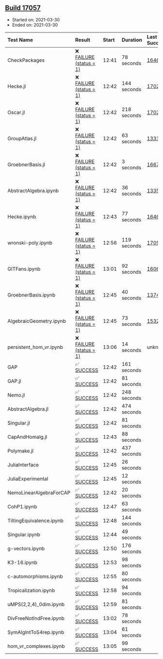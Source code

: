 ## [Build 17057](https://oscarci.mathematik.uni-kl.de/job/oscar/17057/)

* Started on: 2021-03-30
* Ended on: 2021-03-30

| Test Name    | Result | Start | Duration | Last Success | First Failure |
|:-------------|:-------|:------|:---------|:-------------|:--------------|
| CheckPackages | ❌ [FAILURE (status = 1)](https://oscarci.mathematik.uni-kl.de/job/oscar/17057/artifact/logs/build-17057/CheckPackages.log) | 12:41 | 78 seconds | [16463](https://oscarci.mathematik.uni-kl.de/job/oscar/16463/) | [16464](https://oscarci.mathematik.uni-kl.de/job/oscar/16464/) |
| Hecke.jl | ❌ [FAILURE (status = 1)](https://oscarci.mathematik.uni-kl.de/job/oscar/17057/artifact/logs/build-17057/Hecke.jl.log) | 12:42 | 144 seconds | [17022](https://oscarci.mathematik.uni-kl.de/job/oscar/17022/) | [17023](https://oscarci.mathematik.uni-kl.de/job/oscar/17023/) |
| Oscar.jl | ❌ [FAILURE (status = 1)](https://oscarci.mathematik.uni-kl.de/job/oscar/17057/artifact/logs/build-17057/Oscar.jl.log) | 12:42 | 218 seconds | [17022](https://oscarci.mathematik.uni-kl.de/job/oscar/17022/) | [17023](https://oscarci.mathematik.uni-kl.de/job/oscar/17023/) |
| GroupAtlas.jl | ❌ [FAILURE (status = 1)](https://oscarci.mathematik.uni-kl.de/job/oscar/17057/artifact/logs/build-17057/GroupAtlas.jl.log) | 12:42 | 63 seconds | [13311](https://oscarci.mathematik.uni-kl.de/job/oscar/13311/) | [13312](https://oscarci.mathematik.uni-kl.de/job/oscar/13312/) |
| GroebnerBasis.jl | ❌ [FAILURE (status = 1)](https://oscarci.mathematik.uni-kl.de/job/oscar/17057/artifact/logs/build-17057/GroebnerBasis.jl.log) | 12:42 | 3 seconds | [16676](https://oscarci.mathematik.uni-kl.de/job/oscar/16676/) | [16677](https://oscarci.mathematik.uni-kl.de/job/oscar/16677/) |
| AbstractAlgebra.ipynb | ❌ [FAILURE (status = 1)](https://oscarci.mathematik.uni-kl.de/job/oscar/17057/artifact/logs/build-17057/AbstractAlgebra.ipynb.log) | 12:42 | 36 seconds | [13355](https://oscarci.mathematik.uni-kl.de/job/oscar/13355/) | [13356](https://oscarci.mathematik.uni-kl.de/job/oscar/13356/) |
| Hecke.ipynb | ❌ [FAILURE (status = 1)](https://oscarci.mathematik.uni-kl.de/job/oscar/17057/artifact/logs/build-17057/Hecke.ipynb.log) | 12:43 | 77 seconds | [16463](https://oscarci.mathematik.uni-kl.de/job/oscar/16463/) | [16464](https://oscarci.mathematik.uni-kl.de/job/oscar/16464/) |
| wronski-poly.ipynb | ❌ [FAILURE (status = 1)](https://oscarci.mathematik.uni-kl.de/job/oscar/17057/artifact/logs/build-17057/wronski-poly.ipynb.log) | 12:56 | 119 seconds | [17056](https://oscarci.mathematik.uni-kl.de/job/oscar/17056/) | [17057](https://oscarci.mathematik.uni-kl.de/job/oscar/17057/) |
| GITFans.ipynb | ❌ [FAILURE (status = 1)](https://oscarci.mathematik.uni-kl.de/job/oscar/17057/artifact/logs/build-17057/GITFans.ipynb.log) | 13:01 | 92 seconds | [16068](https://oscarci.mathematik.uni-kl.de/job/oscar/16068/) | [16069](https://oscarci.mathematik.uni-kl.de/job/oscar/16069/) |
| GroebnerBasis.ipynb | ❌ [FAILURE (status = 1)](https://oscarci.mathematik.uni-kl.de/job/oscar/17057/artifact/logs/build-17057/GroebnerBasis.ipynb.log) | 12:45 | 40 seconds | [13748](https://oscarci.mathematik.uni-kl.de/job/oscar/13748/) | [13749](https://oscarci.mathematik.uni-kl.de/job/oscar/13749/) |
| AlgebraicGeometry.ipynb | ❌ [FAILURE (status = 1)](https://oscarci.mathematik.uni-kl.de/job/oscar/17057/artifact/logs/build-17057/AlgebraicGeometry.ipynb.log) | 12:45 | 73 seconds | [15322](https://oscarci.mathematik.uni-kl.de/job/oscar/15322/) | [15323](https://oscarci.mathematik.uni-kl.de/job/oscar/15323/) |
| persistent_hom_vr.ipynb | ❌ [FAILURE (status = 1)](https://oscarci.mathematik.uni-kl.de/job/oscar/17057/artifact/logs/build-17057/persistent_hom_vr.ipynb.log) | 13:06 | 14 seconds | unknown | unknown |
| GAP | ✅ [SUCCESS](https://oscarci.mathematik.uni-kl.de/job/oscar/17057/artifact/logs/build-17057/GAP.log) | 12:42 | 161 seconds |  |  |
| GAP.jl | ✅ [SUCCESS](https://oscarci.mathematik.uni-kl.de/job/oscar/17057/artifact/logs/build-17057/GAP.jl.log) | 12:42 | 81 seconds |  |  |
| Nemo.jl | ✅ [SUCCESS](https://oscarci.mathematik.uni-kl.de/job/oscar/17057/artifact/logs/build-17057/Nemo.jl.log) | 12:42 | 248 seconds |  |  |
| AbstractAlgebra.jl | ✅ [SUCCESS](https://oscarci.mathematik.uni-kl.de/job/oscar/17057/artifact/logs/build-17057/AbstractAlgebra.jl.log) | 12:42 | 474 seconds |  |  |
| Singular.jl | ✅ [SUCCESS](https://oscarci.mathematik.uni-kl.de/job/oscar/17057/artifact/logs/build-17057/Singular.jl.log) | 12:42 | 81 seconds |  |  |
| CapAndHomalg.jl | ✅ [SUCCESS](https://oscarci.mathematik.uni-kl.de/job/oscar/17057/artifact/logs/build-17057/CapAndHomalg.jl.log) | 12:43 | 88 seconds |  |  |
| Polymake.jl | ✅ [SUCCESS](https://oscarci.mathematik.uni-kl.de/job/oscar/17057/artifact/logs/build-17057/Polymake.jl.log) | 12:42 | 437 seconds |  |  |
| JuliaInterface | ✅ [SUCCESS](https://oscarci.mathematik.uni-kl.de/job/oscar/17057/artifact/logs/build-17057/JuliaInterface.log) | 12:45 | 26 seconds |  |  |
| JuliaExperimental | ✅ [SUCCESS](https://oscarci.mathematik.uni-kl.de/job/oscar/17057/artifact/logs/build-17057/JuliaExperimental.log) | 12:45 | 12 seconds |  |  |
| NemoLinearAlgebraForCAP | ✅ [SUCCESS](https://oscarci.mathematik.uni-kl.de/job/oscar/17057/artifact/logs/build-17057/NemoLinearAlgebraForCAP.log) | 12:42 | 20 seconds |  |  |
| CohP1.ipynb | ✅ [SUCCESS](https://oscarci.mathematik.uni-kl.de/job/oscar/17057/artifact/logs/build-17057/CohP1.ipynb.log) | 12:47 | 63 seconds |  |  |
| TiltingEquivalence.ipynb | ✅ [SUCCESS](https://oscarci.mathematik.uni-kl.de/job/oscar/17057/artifact/logs/build-17057/TiltingEquivalence.ipynb.log) | 12:48 | 144 seconds |  |  |
| Singular.ipynb | ✅ [SUCCESS](https://oscarci.mathematik.uni-kl.de/job/oscar/17057/artifact/logs/build-17057/Singular.ipynb.log) | 12:44 | 49 seconds |  |  |
| g-vectors.ipynb | ✅ [SUCCESS](https://oscarci.mathematik.uni-kl.de/job/oscar/17057/artifact/logs/build-17057/g-vectors.ipynb.log) | 12:50 | 176 seconds |  |  |
| K3-16.ipynb | ✅ [SUCCESS](https://oscarci.mathematik.uni-kl.de/job/oscar/17057/artifact/logs/build-17057/K3-16.ipynb.log) | 12:53 | 98 seconds |  |  |
| c-automorphisms.ipynb | ✅ [SUCCESS](https://oscarci.mathematik.uni-kl.de/job/oscar/17057/artifact/logs/build-17057/c-automorphisms.ipynb.log) | 12:55 | 80 seconds |  |  |
| Tropicalization.ipynb | ✅ [SUCCESS](https://oscarci.mathematik.uni-kl.de/job/oscar/17057/artifact/logs/build-17057/Tropicalization.ipynb.log) | 12:58 | 94 seconds |  |  |
| uMPS(2,2,4)_0dim.ipynb | ✅ [SUCCESS](https://oscarci.mathematik.uni-kl.de/job/oscar/17057/artifact/logs/build-17057/uMPS-2-2-4-_0dim.ipynb.log) | 12:59 | 81 seconds |  |  |
| DivFreeNotIndFree.ipynb | ✅ [SUCCESS](https://oscarci.mathematik.uni-kl.de/job/oscar/17057/artifact/logs/build-17057/DivFreeNotIndFree.ipynb.log) | 13:02 | 78 seconds |  |  |
| SymAlgIntToS4rep.ipynb | ✅ [SUCCESS](https://oscarci.mathematik.uni-kl.de/job/oscar/17057/artifact/logs/build-17057/SymAlgIntToS4rep.ipynb.log) | 13:04 | 61 seconds |  |  |
| hom_vr_complexes.ipynb | ✅ [SUCCESS](https://oscarci.mathematik.uni-kl.de/job/oscar/17057/artifact/logs/build-17057/hom_vr_complexes.ipynb.log) | 13:05 | 99 seconds |  |  |
